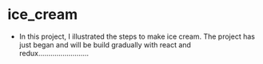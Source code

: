 # ice_cream

- In this project, I illustrated the steps to make ice cream. The project has just began and will be build gradually with react and redux.........................
